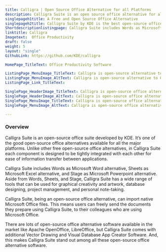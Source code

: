 ```yaml
---
title: Calligra | Open Source Office Alternative for all Platforms
description: Calligra Suite is an open source office alternative for all the major operating systems. Its not just office but a graphic art suite by KDE.
singlepageh1title: A Free and Open Source Office Alternative
singlepageh2title: Calligra Suite by KDE is the best open-source office alternative available for major operating systems. Comes with vector drawing, and database applications.
Shortdescriptionlistingpage: Calligra Suite includes Words as Microsoft Word alternative, Sheets as Microsoft Excel alternative, and Stage as Microsoft Powerpoint alternative.
linktitle: Calligra 
Imagetext:  Office Productivity
draft: false
weight: 5
layout: "single"
GithubLink: https://github.com/KDE/calligra

HomePage_TitleText: Office Productivity Software

ListingPage_MenuImage_TitleText: Calligra is open-source alternative to Office
ListingPage_MenuImage_AltText: Calligra is open-source alternative to Office
ListingPage_Link_TitleText: 

SinglePage_HeaderImage_TitleText: Calligra is open-source office alternative available for major operating systems.
SinglePage_HeaderImage_AltText: Calligra is open-source office alternative available for major operating systems.
SinglePage_MenuImage_TitleText: Calligra is open-source office alternative and easy to use office productivity suite.
SinglePage_MenuImage_AltText: Calligra is open-source office alternative and easy to use office productivity suite.

---
```


### **Overview**

Calligra Suite is an open-source office suite developed by KDE. It’s one of the good open-source office alternatives available for all the major platforms. Unlike other free open-source office alternatives, in Calligra Suite each component is designed to be tightly integrated with each other for ease of information transfer between applications.

Calligra Suite includes Words as Microsoft Word alternative, Sheets as Microsoft Excel alternative, and Stage as Microsoft Powerpoint alternative. Aside from Words, Sheets, and Stage, Calligra Suite has a wide range of tools that can be used for graphical creativity and artwork, database designing, project management, and personal note-taking.

Calligra Suite, being an open-source office alternative, can import native Microsoft Office files. This means users can freely send the documents they prepare using Calligra Suite, to their colleagues who are using Microsoft Office.

There are lots of open-source office alternative software available in the market like Apache OpenOffice, LibreOffice, but Calligra Suite comes with additional Vector Drawing and Visual Database App Creator Software. And, this makes Calligra Suite stand out among all these open-source office alternative software.

